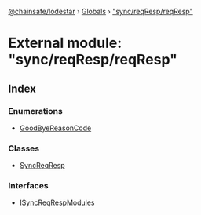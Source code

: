 [@chainsafe/lodestar](../README.md) › [Globals](../globals.md) › ["sync/reqResp/reqResp"](_sync_reqresp_reqresp_.md)

# External module: "sync/reqResp/reqResp"

## Index

### Enumerations

* [GoodByeReasonCode](../enums/_sync_reqresp_reqresp_.goodbyereasoncode.md)

### Classes

* [SyncReqResp](../classes/_sync_reqresp_reqresp_.syncreqresp.md)

### Interfaces

* [ISyncReqRespModules](../interfaces/_sync_reqresp_reqresp_.isyncreqrespmodules.md)
